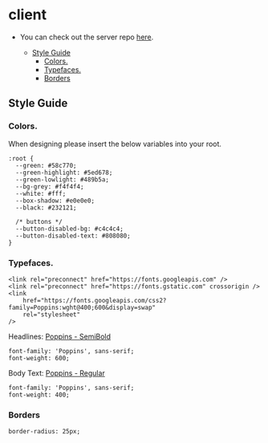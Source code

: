 # client
- You can check out the server repo [here](https://github.com/The-Br0grammer/server).
  
  - [Style Guide](#style-guide)
    - [Colors.](#colors)
    - [Typefaces.](#typefaces)
    - [Borders](#borders)

## Style Guide

### Colors.
When designing please insert the below variables into your root.
```
:root {
  --green: #58c770;
  --green-highlight: #5ed678;
  --green-lowlight: #489b5a;
  --bg-grey: #f4f4f4;
  --white: #fff;
  --box-shadow: #e0e0e0;
  --black: #232121;

  /* buttons */
  --button-disabled-bg: #c4c4c4;
  --button-disabled-text: #808080;
}
```

### Typefaces.
```  
<link rel="preconnect" href="https://fonts.googleapis.com" />
<link rel="preconnect" href="https://fonts.gstatic.com" crossorigin />
<link
    href="https://fonts.googleapis.com/css2?family=Poppins:wght@400;600&display=swap"
    rel="stylesheet"
/>
```
Headlines: [Poppins - SemiBold](https://fonts.google.com/specimen/Poppins)
```
font-family: 'Poppins', sans-serif;
font-weight: 600;

```

Body Text: [Poppins - Regular](https://fonts.google.com/specimen/Poppins)
```
font-family: 'Poppins', sans-serif;
font-weight: 400;
```

### Borders
`border-radius: 25px;`
